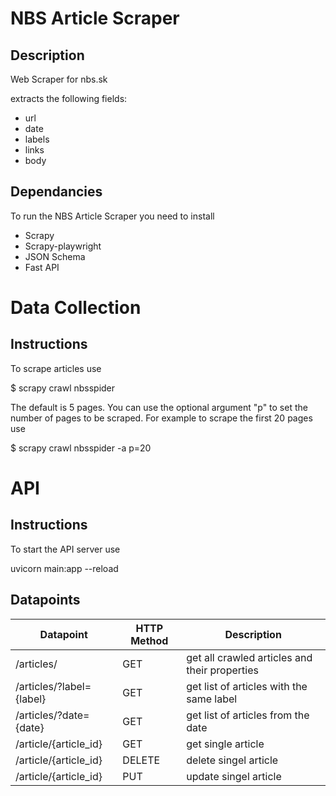 # NBS Article Scraper
## Description
Web Scraper for nbs.sk

extracts the following fields:
- url
- date
- labels
- links
- body

## Dependancies
To run the NBS Article Scraper you need to install
- Scrapy
- Scrapy-playwright
- JSON Schema
- Fast API

# Data Collection
## Instructions
To scrape articles use

$ scrapy crawl nbsspider

The default is 5 pages.
You can use the optional argument "p" to set the number of pages to be scraped.
For example to scrape the first 20 pages use

$ scrapy crawl nbsspider -a p=20

# API
## Instructions
To start the API server use

uvicorn main:app --reload

## Datapoints

| Datapoint                | HTTP Method | Description                                   |
| ------------------------ | ----------- | --------------------------------------------- |
| /articles/               | GET         | get all crawled articles and their properties |
| /articles/?label={label} | GET         | get list of articles with the same label      |
| /articles/?date={date}   | GET         | get list of articles from the date            |
| /article/{article_id}    | GET         | get single article                            |
| /article/{article_id}    | DELETE      | delete singel article                         |
| /article/{article_id}    | PUT         | update singel article                         |

